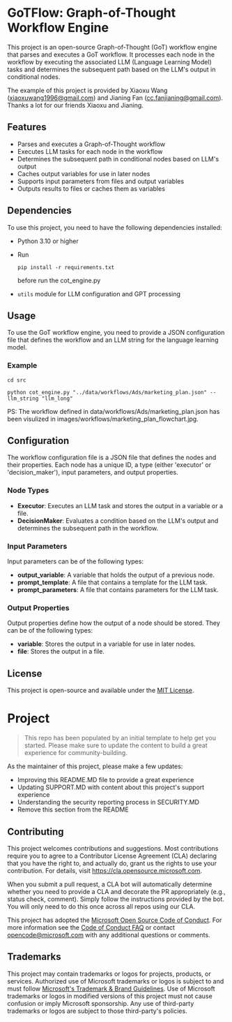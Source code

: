 # GoTFlow: Graph-of-Thought Workflow Engine

This project is an open-source Graph-of-Thought (GoT) workflow engine that parses and executes a GoT workflow. It processes each node in the workflow by executing the associated LLM (Language Learning Model) tasks and determines the subsequent path based on the LLM's output in conditional nodes.

The example of this project is provided by Xiaoxu Wang (xiaoxuwang1996@gmail.com) and Jianing Fan (cc.fanjianing@gmail.com). Thanks a lot for our friends Xiaoxu and Jianing.

## Features

- Parses and executes a Graph-of-Thought workflow
- Executes LLM tasks for each node in the workflow
- Determines the subsequent path in conditional nodes based on LLM's output
- Caches output variables for use in later nodes
- Supports input parameters from files and output variables
- Outputs results to files or caches them as variables

## Dependencies

To use this project, you need to have the following dependencies installed:

- Python 3.10 or higher

- Run
	```
	pip install -r requirements.txt 
	```
  before run the cot_engine.py

- `utils` module for LLM configuration and GPT processing


## Usage

To use the GoT workflow engine, you need to provide a JSON configuration file that defines the workflow and an LLM string for the language learning model.

### Example
```
cd src
```
``` 
python cot_engine.py "../data/workflows/Ads/marketing_plan.json" --llm_string "llm_long"
```

PS: The workflow defined in data/workflows/Ads/marketing_plan.json has been visulized in images/workflows/marketing_plan_flowchart.jpg.

## Configuration

The workflow configuration file is a JSON file that defines the nodes and their properties. Each node has a unique ID, a type (either 'executor' or 'decision_maker'), input parameters, and output properties.

### Node Types

- **Executor**: Executes an LLM task and stores the output in a variable or a file.
- **DecisionMaker**: Evaluates a condition based on the LLM's output and determines the subsequent path in the workflow.

### Input Parameters

Input parameters can be of the following types:

- **output_variable**: A variable that holds the output of a previous node.
- **prompt_template**: A file that contains a template for the LLM task.
- **prompt_parameters**: A file that contains parameters for the LLM task.

### Output Properties

Output properties define how the output of a node should be stored. They can be of the following types:

- **variable**: Stores the output in a variable for use in later nodes.
- **file**: Stores the output in a file.


## License

This project is open-source and available under the [MIT License](https://opensource.org/licenses/MIT).

# Project

> This repo has been populated by an initial template to help get you started. Please
> make sure to update the content to build a great experience for community-building.

As the maintainer of this project, please make a few updates:

- Improving this README.MD file to provide a great experience
- Updating SUPPORT.MD with content about this project's support experience
- Understanding the security reporting process in SECURITY.MD
- Remove this section from the README

## Contributing

This project welcomes contributions and suggestions.  Most contributions require you to agree to a
Contributor License Agreement (CLA) declaring that you have the right to, and actually do, grant us
the rights to use your contribution. For details, visit https://cla.opensource.microsoft.com.

When you submit a pull request, a CLA bot will automatically determine whether you need to provide
a CLA and decorate the PR appropriately (e.g., status check, comment). Simply follow the instructions
provided by the bot. You will only need to do this once across all repos using our CLA.

This project has adopted the [Microsoft Open Source Code of Conduct](https://opensource.microsoft.com/codeofconduct/).
For more information see the [Code of Conduct FAQ](https://opensource.microsoft.com/codeofconduct/faq/) or
contact [opencode@microsoft.com](mailto:opencode@microsoft.com) with any additional questions or comments.

## Trademarks

This project may contain trademarks or logos for projects, products, or services. Authorized use of Microsoft 
trademarks or logos is subject to and must follow 
[Microsoft's Trademark & Brand Guidelines](https://www.microsoft.com/en-us/legal/intellectualproperty/trademarks/usage/general).
Use of Microsoft trademarks or logos in modified versions of this project must not cause confusion or imply Microsoft sponsorship.
Any use of third-party trademarks or logos are subject to those third-party's policies.
